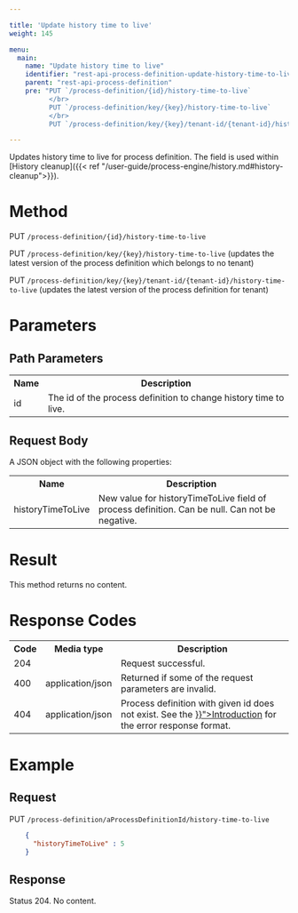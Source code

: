 ```yaml
---

title: 'Update history time to live'
weight: 145

menu:
  main:
    name: "Update history time to live"
    identifier: "rest-api-process-definition-update-history-time-to-live"
    parent: "rest-api-process-definition"
    pre: "PUT `/process-definition/{id}/history-time-to-live`
          </br>
          PUT `/process-definition/key/{key}/history-time-to-live`
          </br>
          PUT `/process-definition/key/{key}/tenant-id/{tenant-id}/history-time-to-live`"

---
```


Updates history time to live for process definition. The field is used within [History cleanup]({{< ref "/user-guide/process-engine/history.md#history-cleanup">}}).

# Method

PUT `/process-definition/{id}/history-time-to-live`

PUT `/process-definition/key/{key}/history-time-to-live` (updates the latest version of the process definition which belongs to no tenant)

PUT `/process-definition/key/{key}/tenant-id/{tenant-id}/history-time-to-live` (updates the latest version of the process definition for tenant)

# Parameters

## Path Parameters

<table class="table table-striped">
  <tr>
    <th>Name</th>
    <th>Description</th>
  </tr>
  <tr>
    <td>id</td>
    <td>The id of the process definition to change history time to live.</td>
  </tr>
</table>


## Request Body

A JSON object with the following properties:

<table class="table table-striped">
  <tr>
    <th>Name</th>
    <th>Description</th>
  </tr>
  <tr>
    <td>historyTimeToLive</td>
    <td>New value for historyTimeToLive field of process definition. Can be null. Can not be negative.</td>
  </tr>
</table>


# Result

This method returns no content.


# Response Codes

<table class="table table-striped">
  <tr>
    <th>Code</th>
    <th>Media type</th>
    <th>Description</th>
  </tr>
  <tr>
    <td>204</td>
    <td></td>
    <td>Request successful.</td>
  </tr>
  <tr>
    <td>400</td>
    <td>application/json</td>
    <td>Returned if some of the request parameters are invalid.</td>
  </tr>
  <tr>
    <td>404</td>
    <td>application/json</td>
    <td>Process definition with given id does not exist. See the <a href="{{< ref "/reference/rest/overview/_index.md#error-handling" >}}">Introduction</a> for the error response format.</td>
  </tr>
</table>


# Example

## Request

PUT `/process-definition/aProcessDefinitionId/history-time-to-live`
```json
    {
      "historyTimeToLive" : 5
    }
```

## Response

Status 204. No content.
